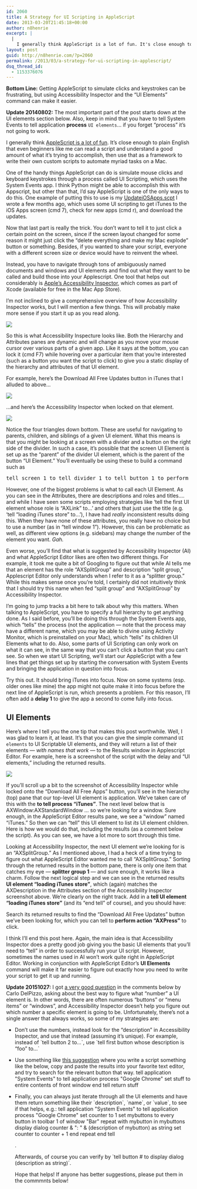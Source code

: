 ```yaml
---
id: 2060
title: A Strategy for UI Scripting in AppleScript
date: 2013-03-20T21:45:18+00:00
author: n8henrie
excerpt: |
  |
    I generally think AppleScript is a lot of fun. It's close enough to plain English that even beginners like me can read a script and understand a good amount of what it's trying to accomplish, then use that as a framework to write their own custom scripts to automate myriad tasks on a Mac.
layout: post
guid: http://n8henrie.com/?p=2060
permalink: /2013/03/a-strategy-for-ui-scripting-in-applescript/
dsq_thread_id:
  - 1153376076
---
```

**Bottom Line:** Getting AppleScript to simulate clicks and keystrokes can be frustrating, but using Accessibility Inspector and the &#8220;UI Elements&#8221; command can make it easier.<!--more-->

**Update 20140802:** The most important part of the post starts down at the UI elements section below. Also, keep in mind that you have to tell System Events to tell application **process** `UI elements`&#8230; if you forget &#8220;process&#8221; it&#8217;s not going to work.

I generally think [AppleScript is a lot of fun](http://n8henrie.com/tag/applescript/). It&#8217;s close enough to plain English that even beginners like me can read a script and understand a good amount of what it&#8217;s trying to accomplish, then use that as a framework to write their own custom scripts to automate myriad tasks on a Mac.

One of the handy things AppleScript can do is simulate mouse clicks and keyboard keystrokes through a process called UI Scripting, which uses the System Events app. I think Python might be able to accomplish this with Appscript, but other than that, I&#8217;d say AppleScript is one of the only ways to do this. One example of putting this to use is my [UpdateiOSApps.scpt](http://n8henrie.com/2012/12/applescript-to-update-ios-apps-in-itunes/) I wrote a few months ago, which uses some UI scripting to get iTunes to the iOS Apps screen (cmd 7), check for new apps (cmd r), and download the updates. 

Now that last part is really the trick. You don&#8217;t want to tell it to just click a certain point on the screen, since if the screen layout changed for some reason it might just click the &#8220;delete everything and make my Mac explode&#8221; button or something. Besides, if you wanted to share your script, everyone with a different screen size or device would have to reinvent the wheel.

Instead, you have to navigate through tons of ambiguously named documents and windows and UI elements and find out what they want to be called and build those into your Applescript. One tool that helps out considerably is <a target="_blank" href="http://developer.apple.com/library/mac/#documentation/Accessibility/Conceptual/AccessibilityMacOSX/OSXAXTesting/OSXAXTestingApps.html">Apple&#8217;s Accessibility Inspector</a>, which comes as part of Xcode (available for free in the Mac App Store). 

I&#8217;m not inclined to give a comprehensive overview of how Accessibility Inspector works, but I will mention a few things. This will probably make more sense if you start it up as you read along.

![](http://n8henrie.com/uploads/2013/03/20130320_20130320-ScreenShot-120.png)

So this is what Accessibility Inspecture looks like. Both the Hierarchy and Attributes panes are dynamic and will change as you move your mouse cursor over various parts of a given app. Like it says at the bottom, you can lock it (cmd F7) while hovering over a particular item that you&#8217;re interested (such as a button you want the script to click) to give you a static display of the hierarchy and attributes of that UI element. 

For example, here&#8217;s the Download All Free Updates button in iTunes that I alluded to above&#8230;

 ![](http://n8henrie.com/uploads/2013/03/20130320_20130320-ScreenShot-122.jpg)

…and here&#8217;s the Accessibility Inspector when locked on that element.

![](http://n8henrie.com/uploads/2013/03/20130320_20130320-ScreenShot-121.jpg)

Notice the four triangles down bottom. These are useful for navigating to parents, children, and siblings of a given UI element. What this means is that you might be looking at a screen with a divider and a button on the right side of the divider. In such a case, it&#8217;s possible that the screen UI Element is set up as the &#8220;parent&#8221; of the divider UI element, which is the parent of the button &#8220;UI Element.&#8221; You&#8217;ll eventually be using these to build a command such as 

<pre class="lang:applescript decode:true " >tell screen 1 to tell divider 1 to tell button 1 to perform action "AXPress"</pre>

However, one of the biggest problems is what to call each UI Element. As you can see in the Attributes, there are descriptions and roles and titles…. and while I have seen some scripts employing strategies like &#8216;tell the first UI element whose role is &#8220;AXLink&#8221; to…&#8217; and others that just use the title (e.g. &#8216;tell &#8220;loading iTunes store&#8221; to…&#8217;), I have had _really_ inconsistent results doing this. When they have none of these attributes, you really have no choice but to use a number (as in &#8220;tell window 1&#8221;). However, this can be problematic as well, as different view options (e.g. sidebars) may change the number of the element you want. _Gah._

Even worse, you&#8217;ll find that what is suggested by Accessibility Inspector (AI) and what AppleScript Editor likes are often two different things. For example, it took me quite a bit of Googling to figure out that while AI tells me that an element has the role &#8220;AXSplitGroup&#8221; and description &#8220;split group,&#8221; Applescript Editor only understands when I refer to it as a &#8220;splitter group.&#8221; While this makes sense once you&#8217;re told, I certainly did not intuitively think that I should try this name when fed &#8220;split group&#8221; and &#8220;AXSplitGroup&#8221; by Accessibility Inspector.

I&#8217;m going to jump tracks a bit here to talk about why this matters. When talking to AppleScript, you have to specify a full hierarchy to get anything done. As I said before, you&#8217;ll be doing this through the System Events app, which &#8220;tells&#8221; the process (not the application &#8212; note that the process may have a different name, which you may be able to divine using Activity Monitor, which is preinstalled on your Mac), which &#8220;tells&#8221; its children UI Elements what to do. Also, some parts of UI Scripting can only work on what it can see, in the same way that you can&#8217;t click a button that you can&#8217;t see. So when we start UI Scripting, we&#8217;ll start our AppleScript with a few lines that get things set up by starting the conversation with System Events and bringing the application in question into focus.



Try this out. It should bring iTunes into focus. Now on some systems (esp. older ones like mine) the app might not quite make it into focus before the next line of AppleScript is run, which presents a problem. For this reason, I&#8217;ll often add a **delay 1** to give the app a second to come fully into focus.

## UI Elements

Here&#8217;s where I tell you the one tip that makes this post worthwhile. Well, I was glad to learn it, at least. It&#8217;s that you can give the simple command `UI elements` to UI Scriptable UI elements, and they will return a list of their elements &#8212; _with names that work_ &#8212; to the Results window in Applescript Editor. For example, here is a screenshot of the script with the delay and &#8220;UI elements,&#8221; including the returned results.

![](http://n8henrie.com/uploads/2013/03/20130320_20130320-ScreenShot-123.jpg)

If you&#8217;ll scroll up a bit to the screenshot of Accessibility Inspector while locked onto the &#8220;Download All Free Apps&#8221; button, you&#8217;ll see in the hierarchy (top) pane that our top-level UI element is application. We&#8217;ve taken care of this with the **to tell process &#8220;iTunes&#8221;**. The next level below that is AXWindow:AXStandardWindow … so we&#8217;re looking for a window. Sure enough, in the AppleScript Editor results pane, we see a &#8220;window&#8221; named &#8220;iTunes.&#8221; So then we can &#8220;tell&#8221; this UI element to list _its_ UI element children. Here is how we would do that, including the results (as a comment below the script). As you can see, we have a lot more to sort through this time.



Looking at Accessibility Inspector, the next UI element we&#8217;re looking for is an &#8220;AXSplitGroup.&#8221; As I mentioned above, I had a heck of a time trying to figure out what AppleScript Editor wanted me to call &#8220;AXSplitGroup.&#8221; Sorting through the returned results in the bottom pane, there is only one item that catches my eye &#8212; **splitter group 1** &#8212; and sure enough, it works like a charm. Follow the next logical step and we can see in the returned results **UI element &#8220;loading iTunes store&#8221;**, which (again) matches the AXDescription in the Attributes section of the Accessibility Inspector screenshot above. We&#8217;re clearly on the right track. Add in a **tell UI element &#8220;loading iTunes store&#8221;** (and its &#8220;end tell&#8221; of course), and you should have:



Search its returned results to find the &#8220;Download All Free Updates&#8221; button we&#8217;ve been looking for, which you can tell to **perform action &#8220;AXPress&#8221;** to click.

I think I&#8217;ll end this post here. Again, the main idea is that Accessibility Inspector does a pretty good job giving you the basic UI elements that you&#8217;ll need to &#8220;tell&#8221; in order to successfully run your UI script. However, sometimes the names used in AI won&#8217;t work quite right in AppleScript Editor. Working in conjunction with AppleScript Editor&#8217;s **UI Elements** command will make it far easier to figure out exactly how you need to write your script to get it up and running.

**Update 20151027:** I got [a very good question](http://n8henrie.com/2013/03/a-strategy-for-ui-scripting-in-applescript/#comment-2324286651) in the comments below by Carlo DelPizzo, asking about the best way to figure what &#8220;number&#8221; a UI element is. In other words, there are often numerous &#8220;buttons&#8221; or &#8220;menu items&#8221; or &#8220;windows&#8221;, and Accessibility Inspector doesn&#8217;t help you figure out which number a specific element is going to be. Unfortunately, there&#8217;s not a single answer that always works, so some of my strategies are:

  * Don&#8217;t use the numbers, instead look for the &#8220;description&#8221; in Accessibility Inspector, and use that instead (assuming it&#8217;s unique). For example, instead of \`tell button 2 to&#8230;\`, use \`tell first button whose description is &#8220;foo&#8221; to&#8230;\`
  * Use something like <a href="http://hints.macworld.com/article.php?story=20111208191312748" target="_blank">this suggestion</a> where you write a script something like the below, copy and paste the results into your favorite text editor, and try to search for the relevant button that way. 
        tell application "System Events" to tell application process "Google Chrome"
        	set stuff to entire contents of front window
        end tell
        return stuff

  * Finally, you can always just iterate through all the UI elements and have them return something like their \`description\`, \`name\`, or \`value\`, to see if that helps, e.g.: 
        tell application "System Events" to tell application process "Google Chrome"
        	set counter to 1
        	set mybuttons to every button in toolbar 1 of window "Bar"
        	repeat with mybutton in mybuttons
        		display dialog counter & ": " & (description of mybutton) as string
        		set counter to counter + 1
        	end repeat
        end tell
    
    .
  
    Afterwards, of course you can verify by \`tell button # to display dialog (description as string)\`.
    
    Hope that helps! If anyone has better suggestions, please put them in the commmnts below!
